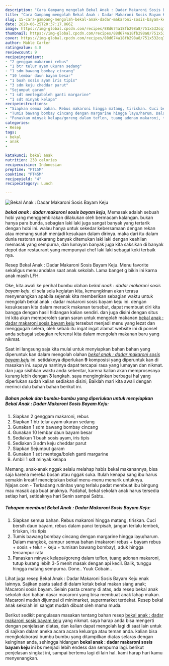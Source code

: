```yaml
---
description: "Cara Gampang mengolah Bekal Anak : Dadar Makaroni Sosis Bayam Keju, Bisa Manjain Lidah"
title: "Cara Gampang mengolah Bekal Anak : Dadar Makaroni Sosis Bayam Keju, Bisa Manjain Lidah"
slug: 15-cara-gampang-mengolah-bekal-anak-dadar-makaroni-sosis-bayam-keju-bisa-manjain-lidah
date: 2020-06-25T20:37:17.866Z
image: https://img-global.cpcdn.com/recipes/88d674a18fb298a8/751x532cq70/bekal-anak-dadar-makaroni-sosis-bayam-keju-foto-resep-utama.jpg
thumbnail: https://img-global.cpcdn.com/recipes/88d674a18fb298a8/751x532cq70/bekal-anak-dadar-makaroni-sosis-bayam-keju-foto-resep-utama.jpg
cover: https://img-global.cpcdn.com/recipes/88d674a18fb298a8/751x532cq70/bekal-anak-dadar-makaroni-sosis-bayam-keju-foto-resep-utama.jpg
author: Mable Carter
ratingvalue: 4.8
reviewcount: 9
recipeingredient:
- "2 genggam makaroni rebus"
- "1 btr telur ayam ukuran sedang"
- "1 sdm bawang bombay cincang"
- "10 lembar daun bayam besar"
- "1 buah sosis ayam iris tipis"
- "3 sdm keju cheddar parut"
- "Sejumput garam"
- "1 sdt mentegaboleh ganti margarine"
- "1 sdt minyak kelapa"
recipeinstructions:
- "Siapkan semua bahan. Rebus makaroni hingga matang, tiriskan. Cuci bersih daun bayam, rebus dalam panci terpisah, jangan terlalu lembek, tiriskan, iris tipis"
- "Tumis bawang bombay cincang dengan margarine hingga layu/harum. Dalam mangkok, campur semua bahan (makaroni rebus + bayam rebus + sosis + telur + keju + tumisan bawang bombay), aduk hingga tercampur rata"
- "Panaskan minyak kelapa/goreng dalam teflon, tuang adonan makaroni, tutup kurang lebih 3-5 menit masak dengan api kecil. Balik, tunggu hingga matang sempurna. Done.. Yuuk Cobain.."
categories:
- Resep
tags:
- bekal
- anak
- 

katakunci: bekal anak  
nutrition: 238 calories
recipecuisine: Indonesian
preptime: "PT15M"
cooktime: "PT45M"
recipeyield: "4"
recipecategory: Lunch

---
```



![Bekal Anak : Dadar Makaroni Sosis Bayam Keju](https://img-global.cpcdn.com/recipes/88d674a18fb298a8/751x532cq70/bekal-anak-dadar-makaroni-sosis-bayam-keju-foto-resep-utama.jpg)

<b><i>bekal anak : dadar makaroni sosis bayam keju</i></b>, Memasak adalah sebuah hobi yang menggembirakan dilakukan oleh bermacam kalangan. bukan hanya para bunda, sebagian laki laki juga sangat banyak yang tertarik dengan hobi ini. walau hanya untuk sekedar kebersamaan dengan rekan atau memang sudah menjadi kesukaan dalam dirinya. maka dari itu dalam dunia restoran sekarang banyak ditemukan laki laki dengan keahlian memasak yang sempurna, dan lumayan banyak juga kita saksikan di banyak depot dan restaurant yang mempunyai chef laki laki sebagai koki terbaik nya.

Resep Bekal Anak : Dadar Makaroni Sosis Bayam Keju. Menu favorite sekaligus menu andalan saat anak sekolah. Lama banget g bikin ini karna anak masih LFH.

Oke, kita awali ke perihal bumbu olahan <i>bekal anak : dadar makaroni sosis bayam keju</i>. di sela sela kegiatan kita, kemungkinan akan terasa menyenangkan apabila sejenak kita memberikan sebagian waktu untuk mengolah bekal anak : dadar makaroni sosis bayam keju ini. dengan kesuksesan kita dalam meracik makanan tersebut, dapat membuat diri kita bangga dengan hasil hidangan kalian sendiri. dan juga disini dengan situs ini kita akan memperoleh saran saran untuk mengolah makanan <u>bekal anak : dadar makaroni sosis bayam keju</u> tersebut menjadi menu yang lezat dan menggugah selera, oleh sebab itu ingat ingat alamat website ini di ponsel anda sebagai sebagian referensi kita dalam mengolah makanan baru yang nikmat.


Saat ini langsung saja kita mulai untuk menyiapkan bahan bahan yang diperuntuk kan dalam mengolah olahan <u><i>bekal anak : dadar makaroni sosis bayam keju</i></u> ini. setidaknya diperlukan <b>9</b> komposisi yang diperuntuk kan di masakan ini. supaya nantinya dapat tercapai rasa yang lumayan dan nikmat. dan juga sisihkan waktu anda sebentar, karena kalian akan memprosesnya kurang lebih dengan <b>3</b> langkah. saya menginginkan berbagai hal yang diperlukan sudah kalian sediakan disini, Baiklah mari kita awali dengan merinci dulu bahan bahan berikut ini.

<!--inarticleads1-->

##### Bahan pokok dan bumbu-bumbu yang diperlukan untuk menyiapkan Bekal Anak : Dadar Makaroni Sosis Bayam Keju:

1. Siapkan 2 genggam makaroni, rebus
1. Siapkan 1 btr telur ayam ukuran sedang
1. Gunakan 1 sdm bawang bombay cincang
1. Gunakan 10 lembar daun bayam besar
1. Sediakan 1 buah sosis ayam, iris tipis
1. Sediakan 3 sdm keju cheddar parut
1. Siapkan Sejumput garam
1. Gunakan 1 sdt mentega/boleh ganti margarine
1. Ambil 1 sdt minyak kelapa


Memang, anak-anak nggak selalu melahap habis bekal makanannya, bisa saja karena mereka bosan atau nggak suka. Itulah kenapa sang ibu harus semakin kreatif menciptakan bekal menu-menu menarik untuknya. Njajan.com - Terkadang rutinitas yang terlalu padat membuat ibu bingung mau masak apa buat anaknya. Padahal, bekal sekolah anak harus tersedia setiap hari, setidaknya hari Senin sampai Sabtu. 

<!--inarticleads2-->

##### Tahapan membuat Bekal Anak : Dadar Makaroni Sosis Bayam Keju:

1. Siapkan semua bahan. Rebus makaroni hingga matang, tiriskan. Cuci bersih daun bayam, rebus dalam panci terpisah, jangan terlalu lembek, tiriskan, iris tipis
1. Tumis bawang bombay cincang dengan margarine hingga layu/harum. Dalam mangkok, campur semua bahan (makaroni rebus + bayam rebus + sosis + telur + keju + tumisan bawang bombay), aduk hingga tercampur rata
1. Panaskan minyak kelapa/goreng dalam teflon, tuang adonan makaroni, tutup kurang lebih 3-5 menit masak dengan api kecil. Balik, tunggu hingga matang sempurna. Done.. Yuuk Cobain..


Lihat juga resep Bekal Anak : Dadar Makaroni Sosis Bayam Keju enak lainnya. Sajikan pasta salad di dalam kotak bekal makan siang anak; Macaroni sosis bayam. Selain pasta creamy di atas, ada resep bekal anak sekolah dari bahan dasar macaroni yang bisa membuat anak lahap makan. Macaroni mudah dijumpai di minimarket, supermarket terdekat. Resep bekal anak sekolah ini sangat mudah dibuat oleh mama muda. 

Berikut sedikit pengulasan masakan tentang bahan resep <u>bekal anak : dadar makaroni sosis bayam keju</u> yang nikmat. saya harap anda bisa mengerti dengan penjelasan diatas, dan kalian dapat mengolah lagi di saat lain untuk di sajikan dalam aneka acara acara keluarga atau teman anda. kalian bisa mengkolaborasi bumbu bumbu yang ditampilkan diatas selaras dengan keinginan anda, sehingga hidangan <b>bekal anak : dadar makaroni sosis bayam keju</b> ini bs menjadi lebih endess dan sempurna lagi. berikut penjelasan singkat ini, sampai bertemu lagi di lain hal. kami harap hari kamu menyenangkan.
